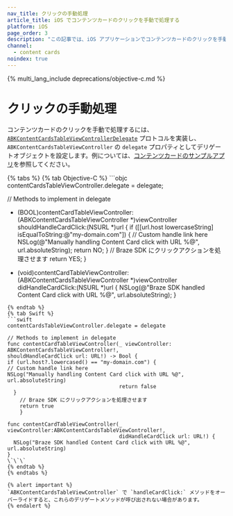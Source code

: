 ```yaml
---
nav_title: クリックの手動処理
article_title: iOS でコンテンツカードのクリックを手動で処理する
platform: iOS
page_order: 3
description: "この記事では、iOS アプリケーションでコンテンツカードのクリックを手動で処理する方法について説明します。"
channel:
  - content cards
noindex: true
---
```


{% multi_lang_include deprecations/objective-c.md %}

# クリックの手動処理

コンテンツカードのクリックを手動で処理するには、[`ABKContentCardsTableViewControllerDelegate`](https://appboy.github.io/appboy-ios-sdk/docs/protocol_a_b_k_content_cards_table_view_controller_delegate-p.html) プロトコルを実装し、`ABKContentCardsTableViewController` の `delegate` プロパティとしてデリゲートオブジェクトを設定します。例については、[コンテンツカードのサンプルアプリ](https://github.com/Appboy/appboy-ios-sdk/tree/master/Samples/ContentCards/BrazeContentCardsSampleApp)を参照してください。 

{% tabs %}
{% tab Objective-C %}
\`\`\`objc
contentCardsTableViewController.delegate = delegate;

// Methods to implement in delegate
- (BOOL)contentCardTableViewController:(ABKContentCardsTableViewController *)viewController
shouldHandleCardClick:(NSURL *)url {
if ([[url.host lowercaseString] isEqualToString:@"my-domain.com"]) {
// Custom handle link here
NSLog(@"Manually handling Content Card click with URL %@", url.absoluteString);
                 return NO;
  }
    // Braze SDK にクリックアクションを処理させます
    return YES;
    }

- (void)contentCardTableViewController:(ABKContentCardsTableViewController \*)viewController
                    didHandleCardClick:(NSURL \*)url {
  NSLog(@"Braze SDK handled Content Card click with URL %@", url.absoluteString);
}
```
{% endtab %}
{% tab Swift %}
```swift
contentCardsTableViewController.delegate = delegate

// Methods to implement in delegate
func contentCardTableViewController(_ viewController: ABKContentCardsTableViewController!,
shouldHandleCardClick url: URL!) -> Bool {
if (url.host?.lowercased() == "my-domain.com") {
// Custom handle link here
NSLog("Manually handling Content Card click with URL %@", url.absoluteString)
                                    return false
  }
    // Braze SDK にクリックアクションを処理させます
    return true
    }

func contentCardTableViewController(_ viewController:ABKContentCardsTableViewController!,
                                    didHandleCardClick url: URL!) {
  NSLog("Braze SDK handled Content Card click with URL %@", url.absoluteString)
}
\`\`\`
{% endtab %}
{% endtabs %}

{% alert important %}
`ABKContentCardsTableViewController` で `handleCardClick:` メソッドをオーバーライドすると、これらのデリゲートメソッドが呼び出されない場合があります。
{% endalert %}
